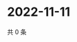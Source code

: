# 2022-11-11

共 0 条

<!-- BEGIN WEIBO -->
<!-- 最后更新时间 Fri Nov 11 2022 11:47:55 GMT+0800 (China Standard Time) -->

<!-- END WEIBO -->
